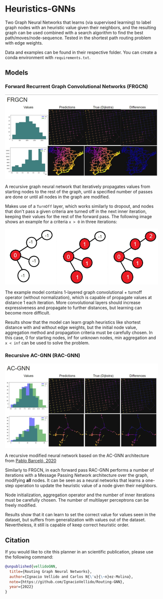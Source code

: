 # Heuristics-GNNs

Two Graph Neural Networks that learns (via supervised learning) to label graph nodes with an heuristic value given their neighbors, and the resulting graph can be used combined with a search algorithm to find the best path/moves/node-sequence. Tested in the shortest path routing problem with edge weights.

Data and examples can be found in their respective folder. You can create a conda environment with ```requirements.txt```.

## Models

### Forward Recurrent Graph Convolutional Networks (FRGCN)

![frgcn](results/result-frgcn.jpg)

A recursive graph neural network that iteratively propagates values from starting nodes to the rest of the graph, until a specified number of passes are done or until all nodes in the graph are modified.

Makes use of a ```TurnOff``` layer, which works similarly to dropout, and nodes that don't pass a given criteria are turned off in the next inner iteration, keeping their values for the rest of the forward pass. The following image shows an example for a criteria ```x > 0``` in three iterations:

![turnoff](results/turnoff.jpg)

The example model contains 1-layered graph convolutional + turnoff operator (without normalization), which is capable of propagate values at distance 1 each iteration. More convolutional layers should increase expressiveness and propagate to further distances, but learning can become more difficult.

Results show that the model can learn graph heuristics like shortest distance with and without edge weights, but the initial node value, aggregation method and propagation criteria must be carefully chosen. In this case, 0 for starting nodes, inf for unknown nodes, min aggregation and ```x < inf``` can be used to solve the problem.

### Recursive AC-GNN (RAC-GNN)

![acgnn](results/result-acgnn.jpg)

A recursive modified neural network based on the AC-GNN architecture from [Pablo Barceló, 2020](https://hal.archives-ouvertes.fr/hal-03356968/document)

Similarly to FRGCN, in each forward pass RAC-GNN performs a number of iterations with a Message Passing Network architecture over the graph, modifying **all** nodes. It can be seen as a neural networks that learns a one-step operation to update the heuristic value of a node given their neighbors.

Node initialization, aggregation operator and the number of inner iterations must be carefully chosen. The number of multilayer perceptrons can be freely modified.

Results show that it can learn to set the correct value for values seen in the dataset, but suffers from generalization with values out of the dataset. Nevertheless, it still is capable of keep correct heuristic order.

## Citation

If you would like to cite this planner in an scientific publication, please use the following command:

```bibtex
@unpublished{vellidoGNN,
  title={Routing Graph Neural Networks},
  author={Ignacio Vellido and Carlos N{\'u}{\~n}ez-Molina},
  note={https://github.com/IgnacioVellido/Routing-GNN},
  year={2022}
}
```
